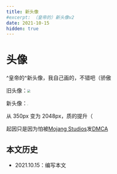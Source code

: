 ```yaml
---
title: 新头像
#excerpt: （皇帝的）新头像v2
date: 2021-10-15
hidden: true
---
```


# 头像

^皇帝的^新头像，我自己画的，不错吧（骄傲

旧头像：<img src="https://z3.ax1x.com/2021/10/15/58l2tO.jpg" style="zoom:50%;" />

新头像：<img src="https://z3.ax1x.com/2021/10/15/583pxH.png" style="zoom: 15%;" />

从 350px 变为 2048px，质的提升（

起因只是因为怕被[Mojang Studios](http://minecraft.fandom.com/zh/wiki/Mojang%20Studios)发[DMCA](https://zh.wikipedia.org/wiki/DMCA)

## 本文历史

- 2021.10.15：编写本文

